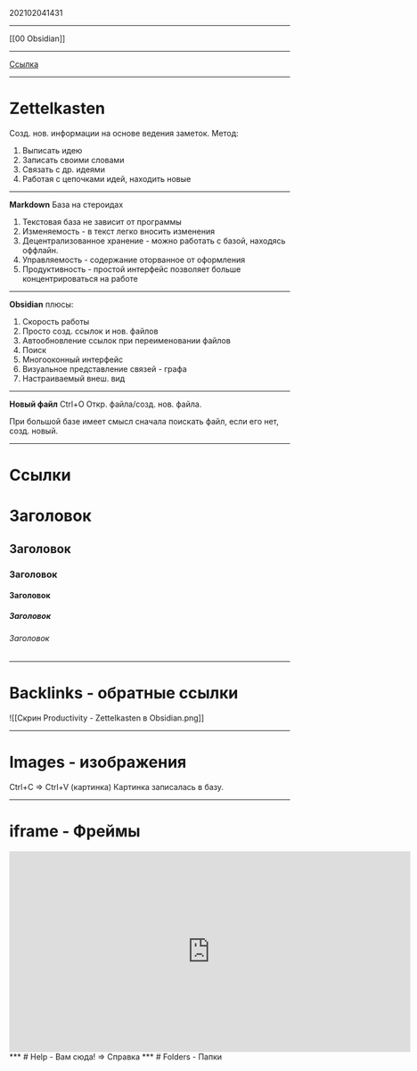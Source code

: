 202102041431
***
[[00 Obsidian]]
***
[Ссылка](https://www.youtube.com/watch?v=PiS3pRRj994)
***
# Zettelkasten
Созд. нов. информации на основе ведения заметок.
Метод:
1. Выписать идею
2. Записать своими словами
3. Связать с др. идеями
4. Работая с цепочками идей, находить новые
***
**Markdown**
База на стероидах
1. Текстовая база не зависит от программы
2. Изменяемость - в текст легко вносить изменения
3. Децентрализованное хранение - можно работать с базой, находясь оффлайн.
4. Управляемость - содержание оторванное от оформления
5. Продуктивность - простой интерфейс позволяет больше концентрироваться на работе
***
**Obsidian**
плюсы:
1. Скорость работы
2. Просто созд. ссылок и нов. файлов
3. Автообновление ссылок при переименовании файлов
4. Поиск
5. Многооконный интерфейс
6. Визуальное представление связей - графа
7. Настраиваемый внеш. вид
***
**Новый файл**
Ctrl+O
Откр. файла/созд. нов. файла.

При большой базе имеет смысл сначала поискать файл, 
если его нет, созд. новый.
***
# Ссылки
# Заголовок
## Заголовок
### Заголовок
#### Заголовок
##### Заголовок
###### Заголовок
***
# Backlinks - обратные ссылки
![[Скрин Productivity - Zettelkasten в Obsidian.png]]
***
# Images - изображения
Ctrl+C => Ctrl+V (картинка)
Картинка записалась в базу.
***
# iframe - Фреймы
<iframe width="720" height="360" src="https://www.youtube.com/embed/PiS3pRRj994" title="YouTube video player" frameborder="0" allow="accelerometer; autoplay; clipboard-write; encrypted-media; gyroscope; picture-in-picture" allowfullscreen></iframe>
***
# Help - Вам сюда!
=> Справка
*** 
# Folders - Папки
